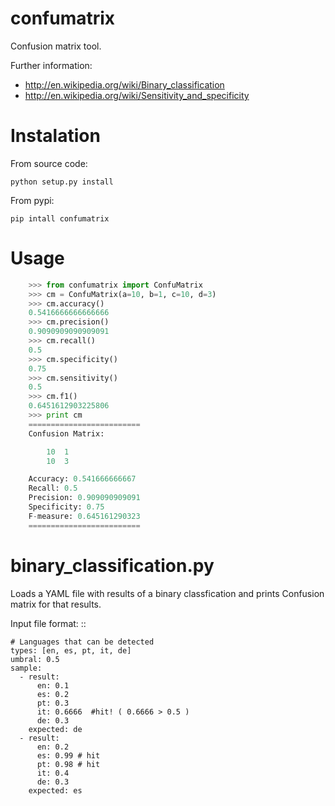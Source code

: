 # confumatrix

Confusion matrix tool.

Further information:

 - http://en.wikipedia.org/wiki/Binary_classification
 - http://en.wikipedia.org/wiki/Sensitivity_and_specificity

# Instalation

From source code:

    python setup.py install

From pypi:

    pip intall confumatrix


# Usage

```python
    >>> from confumatrix import ConfuMatrix
    >>> cm = ConfuMatrix(a=10, b=1, c=10, d=3)
    >>> cm.accuracy()
    0.5416666666666666
    >>> cm.precision()
    0.9090909090909091
    >>> cm.recall()
    0.5
    >>> cm.specificity()
    0.75
    >>> cm.sensitivity()
    0.5
    >>> cm.f1()
    0.6451612903225806
    >>> print cm
    =========================
    Confusion Matrix:

        10  1
        10  3

    Accuracy: 0.541666666667
    Recall: 0.5
    Precision: 0.909090909091
    Specificity: 0.75
    F-measure: 0.645161290323
    =========================
```

# binary_classification.py

Loads a YAML file with results of a binary classfication and prints Confusion matrix for that results.

Input file format: ::

    # Languages that can be detected
    types: [en, es, pt, it, de]
    umbral: 0.5
    sample: 
      - result:
          en: 0.1
          es: 0.2
          pt: 0.3
          it: 0.6666  #hit! ( 0.6666 > 0.5 )
          de: 0.3
        expected: de
      - result:
          en: 0.2
          es: 0.99 # hit
          pt: 0.98 # hit
          it: 0.4
          de: 0.3
        expected: es